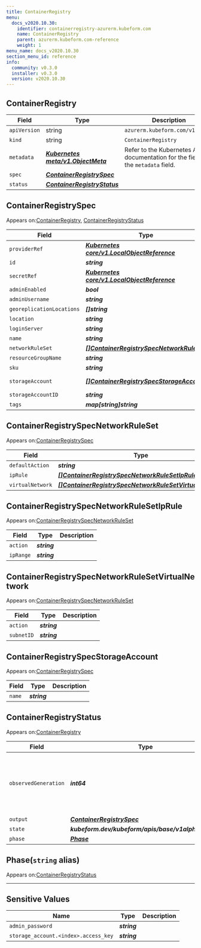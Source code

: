 ```yaml
---
title: ContainerRegistry
menu:
  docs_v2020.10.30:
    identifier: containerregistry-azurerm.kubeform.com
    name: ContainerRegistry
    parent: azurerm.kubeform.com-reference
    weight: 1
menu_name: docs_v2020.10.30
section_menu_id: reference
info:
  community: v0.3.0
  installer: v0.3.0
  version: v2020.10.30
---
```


## ContainerRegistry
| Field | Type | Description |
| ------ | ----- | ----------- |
| `apiVersion` | string | `azurerm.kubeform.com/v1alpha1` |
|    `kind` | string | `ContainerRegistry` |
| `metadata` | ***[Kubernetes meta/v1.ObjectMeta](https://v1-18.docs.kubernetes.io/docs/reference/generated/kubernetes-api/v1.18/#objectmeta-v1-meta)***|Refer to the Kubernetes API documentation for the fields of the `metadata` field.|
| `spec` | ***[ContainerRegistrySpec](#containerregistryspec)***||
| `status` | ***[ContainerRegistryStatus](#containerregistrystatus)***||
## ContainerRegistrySpec

Appears on:[ContainerRegistry](#containerregistry), [ContainerRegistryStatus](#containerregistrystatus)

| Field | Type | Description |
| ------ | ----- | ----------- |
| `providerRef` | ***[Kubernetes core/v1.LocalObjectReference](https://v1-18.docs.kubernetes.io/docs/reference/generated/kubernetes-api/v1.18/#localobjectreference-v1-core)***||
| `id` | ***string***||
| `secretRef` | ***[Kubernetes core/v1.LocalObjectReference](https://v1-18.docs.kubernetes.io/docs/reference/generated/kubernetes-api/v1.18/#localobjectreference-v1-core)***||
| `adminEnabled` | ***bool***| ***(Optional)*** |
| `adminUsername` | ***string***| ***(Optional)*** |
| `georeplicationLocations` | ***[]string***| ***(Optional)*** |
| `location` | ***string***||
| `loginServer` | ***string***| ***(Optional)*** |
| `name` | ***string***||
| `networkRuleSet` | ***[[]ContainerRegistrySpecNetworkRuleSet](#containerregistryspecnetworkruleset)***| ***(Optional)*** |
| `resourceGroupName` | ***string***||
| `sku` | ***string***| ***(Optional)*** |
| `storageAccount` | ***[[]ContainerRegistrySpecStorageAccount](#containerregistryspecstorageaccount)***| ***(Optional)*** Deprecated|
| `storageAccountID` | ***string***| ***(Optional)*** |
| `tags` | ***map[string]string***| ***(Optional)*** |
## ContainerRegistrySpecNetworkRuleSet

Appears on:[ContainerRegistrySpec](#containerregistryspec)

| Field | Type | Description |
| ------ | ----- | ----------- |
| `defaultAction` | ***string***| ***(Optional)*** |
| `ipRule` | ***[[]ContainerRegistrySpecNetworkRuleSetIpRule](#containerregistryspecnetworkrulesetiprule)***| ***(Optional)*** |
| `virtualNetwork` | ***[[]ContainerRegistrySpecNetworkRuleSetVirtualNetwork](#containerregistryspecnetworkrulesetvirtualnetwork)***| ***(Optional)*** |
## ContainerRegistrySpecNetworkRuleSetIpRule

Appears on:[ContainerRegistrySpecNetworkRuleSet](#containerregistryspecnetworkruleset)

| Field | Type | Description |
| ------ | ----- | ----------- |
| `action` | ***string***||
| `ipRange` | ***string***||
## ContainerRegistrySpecNetworkRuleSetVirtualNetwork

Appears on:[ContainerRegistrySpecNetworkRuleSet](#containerregistryspecnetworkruleset)

| Field | Type | Description |
| ------ | ----- | ----------- |
| `action` | ***string***||
| `subnetID` | ***string***||
## ContainerRegistrySpecStorageAccount

Appears on:[ContainerRegistrySpec](#containerregistryspec)

| Field | Type | Description |
| ------ | ----- | ----------- |
| `name` | ***string***||
## ContainerRegistryStatus

Appears on:[ContainerRegistry](#containerregistry)

| Field | Type | Description |
| ------ | ----- | ----------- |
| `observedGeneration` | ***int64***| ***(Optional)*** Resource generation, which is updated on mutation by the API Server.|
| `output` | ***[ContainerRegistrySpec](#containerregistryspec)***| ***(Optional)*** |
| `state` | ***kubeform.dev/kubeform/apis/base/v1alpha1.State***| ***(Optional)*** |
| `phase` | ***[Phase](#phase)***| ***(Optional)*** |
## Phase(`string` alias)

Appears on:[ContainerRegistryStatus](#containerregistrystatus)

---
## Sensitive Values
| Name | Type | Description |
|------|------|-------------|
| `admin_password` | ***string*** ||
| `storage_account.<index>.access_key` | ***string*** ||
